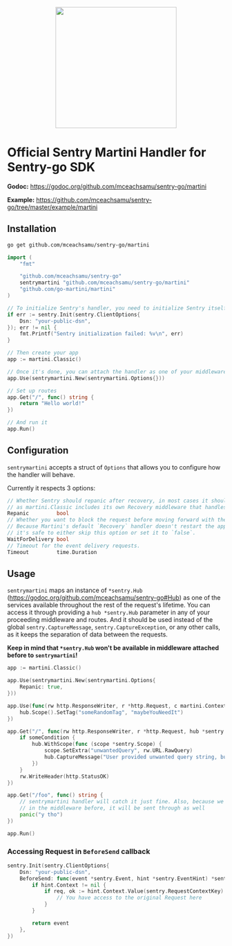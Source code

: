 <p align="center">
  <a href="https://sentry.io" target="_blank" align="center">
    <img src="https://sentry-brand.storage.googleapis.com/sentry-logo-black.png" width="280">
  </a>
  <br />
</p>

# Official Sentry Martini Handler for Sentry-go SDK

**Godoc:** https://godoc.org/github.com/mceachsamu/sentry-go/martini

**Example:** https://github.com/mceachsamu/sentry-go/tree/master/example/martini

## Installation

```sh
go get github.com/mceachsamu/sentry-go/martini
```

```go
import (
    "fmt"

    "github.com/mceachsamu/sentry-go"
    sentrymartini "github.com/mceachsamu/sentry-go/martini"
    "github.com/go-martini/martini"
)

// To initialize Sentry's handler, you need to initialize Sentry itself beforehand
if err := sentry.Init(sentry.ClientOptions{
    Dsn: "your-public-dsn",
}); err != nil {
    fmt.Printf("Sentry initialization failed: %v\n", err)
}

// Then create your app
app := martini.Classic()

// Once it's done, you can attach the handler as one of your middleware
app.Use(sentrymartini.New(sentrymartini.Options{}))

// Set up routes
app.Get("/", func() string {
    return "Hello world!"
})

// And run it
app.Run()
```

## Configuration

`sentrymartini` accepts a struct of `Options` that allows you to configure how the handler will behave.

Currently it respects 3 options:

```go
// Whether Sentry should repanic after recovery, in most cases it should be set to true,
// as martini.Classic includes its own Recovery middleware that handles http responses.
Repanic         bool
// Whether you want to block the request before moving forward with the response.
// Because Martini's default `Recovery` handler doesn't restart the application,
// it's safe to either skip this option or set it to `false`.
WaitForDelivery bool
// Timeout for the event delivery requests.
Timeout         time.Duration
```

## Usage

`sentrymartini` maps an instance of `*sentry.Hub` (https://godoc.org/github.com/mceachsamu/sentry-go#Hub) as one of the services available throughout the rest of the request's lifetime.
You can access it through providing a `hub *sentry.Hub` parameter in any of your proceeding middleware and routes.
And it should be used instead of the global `sentry.CaptureMessage`, `sentry.CaptureException`, or any other calls, as it keeps the separation of data between the requests.

**Keep in mind that `*sentry.Hub` won't be available in middleware attached before to `sentrymartini`!**

```go
app := martini.Classic()

app.Use(sentrymartini.New(sentrymartini.Options{
    Repanic: true,
}))

app.Use(func(rw http.ResponseWriter, r *http.Request, c martini.Context, hub *sentry.Hub) {
    hub.Scope().SetTag("someRandomTag", "maybeYouNeedIt")
})

app.Get("/", func(rw http.ResponseWriter, r *http.Request, hub *sentry.Hub) {
    if someCondition {
        hub.WithScope(func (scope *sentry.Scope) {
            scope.SetExtra("unwantedQuery", rw.URL.RawQuery)
            hub.CaptureMessage("User provided unwanted query string, but we recovered just fine")
        })
    }
    rw.WriteHeader(http.StatusOK)
})

app.Get("/foo", func() string {
    // sentrymartini handler will catch it just fine. Also, because we attached "someRandomTag"
    // in the middleware before, it will be sent through as well
    panic("y tho")
})

app.Run()
```

### Accessing Request in `BeforeSend` callback

```go
sentry.Init(sentry.ClientOptions{
    Dsn: "your-public-dsn",
    BeforeSend: func(event *sentry.Event, hint *sentry.EventHint) *sentry.Event {
        if hint.Context != nil {
            if req, ok := hint.Context.Value(sentry.RequestContextKey).(*http.Request); ok {
                // You have access to the original Request here
            }
        }

        return event
    },
})
```
